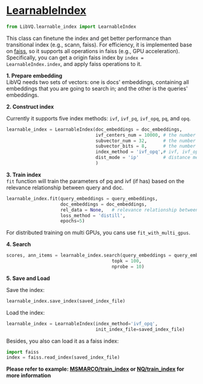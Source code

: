# [LearnableIndex](./LibVQ/learnable_index/learnable_index.py)  
```python
from LibVQ.learnable_index import LearnableIndex
```
This class can finetune the index and get better performance than transitional index (e.g., scann, faiss).
For efficiency, it is implemented base on [faiss](https://github.com/facebookresearch/faiss), so it supports all operations in faiss (e.g., GPU acceleration). Specifically,
you can get a origin faiss index by `index = LearnableIndex.index`, and apply faiss operations to it.


**1.  Prepare embedding**  
LibVQ needs two sets of vectors: one is docs' embeddings, containing all embeddings that you are going to search in;
and the other is the queries' embeddings. 

**2.  Construct index**   

Currently it supports five index methods: `ivf`, `ivf_pq`, `ivf_opq`, `pq`, and `opq`.
```python
learnable_index = LearnableIndex(doc_embeddings = doc_embeddings,
                                 ivf_centers_num = 10000, # the number of centers in ivf
                                 subvector_num = 32,      # the number of codebooks in pq
                                 subvector_bits = 8,      # the number of codewords (2^subvector_bits) in each codebook
                                 index_method = 'ivf_opq',# ivf, ivf_opq, ivf_pq, pq, opq
                                 dist_mode = 'ip'         # distance metric
                                 )
```
**3.  Train index**  
`fit` function will train the parameters of pq and ivf (if has) based on the relevance relationship between query and doc.
```python
learnable_index.fit(query_embeddings = query_embeddings,
                    doc_embeddings = doc_embeddings,
                    rel_data = None,   # relevance relationship between query and doc; if set None, it will automatically generate the data for training
                    loss_method = 'distill',
                    epochs=5)
```
For distributed training on multi GPUs, you cans use `fit_with_multi_gpus`.  

**4. Search**  
```python
scores, ann_items = learnable_index.search(query_embeddings = query_embeddings,
                                       topk = 100,
                                       nprobe = 10)
```


**5. Save and Load**

Save the index:
```python
learnable_index.save_index(saved_index_file)
```

Load the index:
```python
learnable_index = LearnableIndex(index_method='ivf_opq',
                                 init_index_file=saved_index_file)
```

Besides, you also can load it as a faiss index:
```python
import faiss
index = faiss.read_index(saved_index_file)
```

**Please refer to example: [MSMARCO/train_index](examples/MSMARCO/learnable_index/train_index.py) or [NQ/train_index](examples/NQ/learnable_index/train_index.py) for more information**

